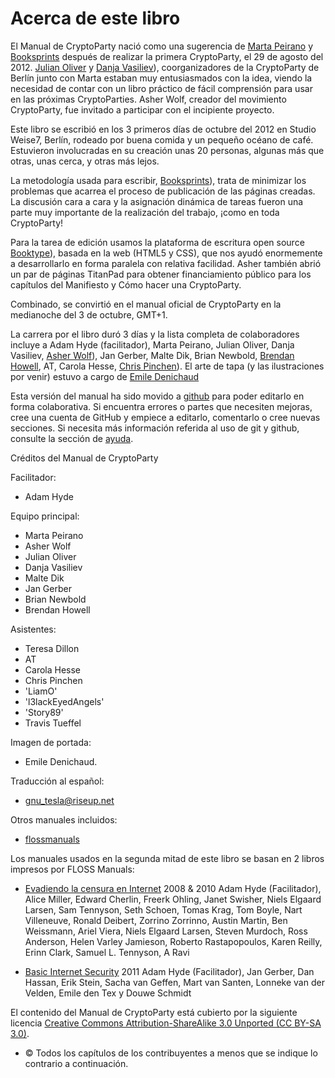 Acerca de este libro
====================

El Manual de CryptoParty nació como una sugerencia de [Marta Peirano](http://petitemedia.es) y [Booksprints](http://booksprints.net) después de realizar la primera CryptoParty, el 29 de agosto del 2012. [Julian Oliver](http://julianoliver.com) y [Danja Vasiliev](http://k0a1a.net)), coorganizadores de la CryptoParty de Berlín junto con Marta estaban muy entusiasmados con la idea, viendo la necesidad de contar con un libro práctico de fácil comprensión para usar en las próximas CryptoParties. Asher Wolf, creador del movimiento CryptoParty, fue invitado a participar con el incipiente proyecto.

Este libro se escribió en los 3 primeros días de octubre del 2012 en Studio Weise7, Berlín, rodeado por buena comida y un pequeño océano de café. Estuvieron involucradas en su creación unas 20 personas, algunas más que otras, unas cerca, y otras más lejos.

La metodología usada para escribir, [Booksprints](http://booksprints.net)), trata de minimizar los problemas que acarrea el proceso de publicación de las páginas creadas. La discusión cara a cara y la asignación dinámica de tareas fueron una parte muy importante de la realización del trabajo, ¡como en toda CryptoParty!

Para la tarea de edición usamos la plataforma de escritura open source [Booktype](http://booktype.pro)), basada en la web (HTML5 y CSS), que nos ayudó enormemente a desarrollarlo en forma paralela con relativa facilidad. Asher también abrió un par de páginas TitanPad para obtener financiamiento público para los capítulos del Manifiesto y Cómo hacer una CryptoParty.

Combinado, se convirtió en el manual oficial de CryptoParty en la medianoche del 3 de octubre, GMT+1.

La carrera por el libro duró 3 días y la lista completa de colaboradores incluye a Adam Hyde (facilitador), Marta Peirano, Julian Oliver, Danja Vasiliev, [Asher Wolf](http://cryptoparty.org)), Jan Gerber, Malte Dik, Brian Newbold, [Brendan Howell](http://wintermute.org), AT, Carola Hesse, [Chris Pinchen](http://chokepointproject.net)). El arte de tapa (y las ilustraciones por venir) estuvo a cargo de [Emile Denichaud](http://about.me/denichaud)

Esta versión del manual ha sido movido a [github](https://github.com/cryptoparty/handbook) para poder editarlo en forma colaborativa. Si encuentra errores o partes que necesiten mejoras, cree una cuenta de GitHub y empiece a editarlo, comentarlo o cree nuevas secciones. Si necesita más información referida al uso de git y github, consulte la sección de [ayuda](https://help.github.com/).

Créditos del Manual de CryptoParty

Facilitador:

 * Adam Hyde

Equipo principal:

 * Marta Peirano
 * Asher Wolf
 * Julian Oliver
 * Danja Vasiliev
 * Malte Dik
 * Jan Gerber
 * Brian Newbold
 * Brendan Howell

Asistentes:

 * Teresa Dillon
 * AT
 * Carola Hesse
 * Chris Pinchen
 * 'LiamO'
 * 'l3lackEyedAngels'
 * 'Story89'
 * Travis Tueffel

Imagen de portada:

 * Emile Denichaud.

Traducción al español:

 * gnu_tesla@riseup.net 

Otros manuales incluidos: 

 * [flossmanuals](http://en.flossmanuals.net/)

Los manuales usados en la segunda mitad de este libro se basan en 2 libros impresos por FLOSS Manuals:

 * [Evadiendo la censura en Internet](http://en.flossmanuals.net/bypassing-es/) 2008 & 2010 Adam Hyde (Facilitador), Alice Miller, Edward Cherlin, Freerk Ohling, Janet Swisher, Niels Elgaard Larsen, Sam Tennyson, Seth Schoen, Tomas Krag, Tom Boyle, Nart Villeneuve, Ronald Deibert, Zorrino Zorrinno, Austin Martin, Ben Weissmann, Ariel Viera, Niels Elgaard Larsen, Steven Murdoch, Ross Anderson, Helen Varley Jamieson, Roberto Rastapopoulos, Karen Reilly, Erinn Clark, Samuel L. Tennyson, A Ravi

 * [Basic Internet Security](http://en.flossmanuals.net/basic-internet-security/) 2011 Adam Hyde (Facilitador), Jan Gerber, Dan Hassan, Erik Stein, Sacha van Geffen, Mart van Santen, Lonneke van der Velden, Emile den Tex y Douwe Schmidt

El contenido del Manual de CryptoParty está cubierto por la siguiente licencia
[Creative Commons Attribution-ShareAlike 3.0 Unported (CC BY-SA 3.0)](https://creativecommons.org/licenses/by-sa/3.0/).

 * © Todos los capítulos de los contribuyentes a menos que se indique lo contrario a continuación.

